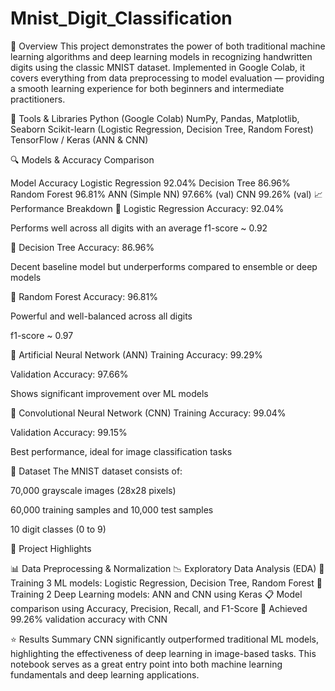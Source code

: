 # Mnist_Digit_Classification
📌 Overview
This project demonstrates the power of both traditional machine learning algorithms and deep learning models in recognizing handwritten digits using the classic MNIST dataset. Implemented in Google Colab, it covers everything from data preprocessing to model evaluation — providing a smooth learning experience for both beginners and intermediate practitioners.

🧰 Tools & Libraries
Python (Google Colab)
NumPy, Pandas, Matplotlib, Seaborn
Scikit-learn (Logistic Regression, Decision Tree, Random Forest)
TensorFlow / Keras (ANN & CNN)

🔍 Models & Accuracy Comparison

Model	Accuracy
Logistic Regression	92.04%
Decision Tree	86.96%
Random Forest	96.81%
ANN (Simple NN)	97.66% (val)
CNN	99.26% (val)
📈 Performance Breakdown
🧮 Logistic Regression
Accuracy: 92.04%

Performs well across all digits with an average f1-score ~ 0.92

🌲 Decision Tree
Accuracy: 86.96%

Decent baseline model but underperforms compared to ensemble or deep models

🌳 Random Forest
Accuracy: 96.81%

Powerful and well-balanced across all digits

f1-score ~ 0.97

🧠 Artificial Neural Network (ANN)
Training Accuracy: 99.29%

Validation Accuracy: 97.66%

Shows significant improvement over ML models

📸 Convolutional Neural Network (CNN)
Training Accuracy: 99.04%

Validation Accuracy: 99.15%

Best performance, ideal for image classification tasks

🧪 Dataset
The MNIST dataset consists of:

70,000 grayscale images (28x28 pixels)

60,000 training samples and 10,000 test samples

10 digit classes (0 to 9)

🚀 Project Highlights

📊 Data Preprocessing & Normalization
📉 Exploratory Data Analysis (EDA)
🧮 Training 3 ML models: Logistic Regression, Decision Tree, Random Forest
🤖 Training 2 Deep Learning models: ANN and CNN using Keras
📋 Model comparison using Accuracy, Precision, Recall, and F1-Score
🎯 Achieved 99.26% validation accuracy with CNN

⭐ Results Summary
CNN significantly outperformed traditional ML models, highlighting the effectiveness of deep learning in image-based tasks. This notebook serves as a great entry point into both machine learning fundamentals and deep learning applications.


